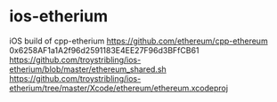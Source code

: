 # ios-etherium
iOS build of cpp-etherium https://github.com/ethereum/cpp-ethereum
0x6258AF1a1A2f96d2591183E4EE27F96d3BFfCB61
https://github.com/troystribling/ios-etherium/blob/master/ethereum_shared.sh
https://github.com/troystribling/ios-etherium/tree/master/Xcode/ethereum/ethereum.xcodeproj
